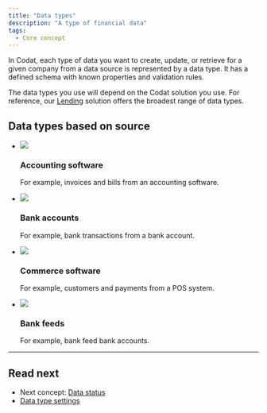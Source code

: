 ```yaml
---
title: "Data types"
description: "A type of financial data"
tags:
  - Core concept
---
```


In Codat, each type of data you want to create, update, or retrieve for a given company from a data source is represented by a data type. It has a defined schema with known properties and validation rules.

The data types you use will depend on the Codat solution you use. For reference, our [Lending](/lending/data-types) solution offers the broadest range of data types.

## Data types based on source

<ul className="card-container">
  <li className="card">
    <div className="header">
      <img src="/img/wp-icons/Calculator.png" className="mini-icon" />
      <h3>Accounting software</h3>
    </div>
    <p>For example, invoices and bills from an accounting software.</p>
  </li>
  <li className="card">
    <div className="header">
      <img src="/img/wp-icons/Bank.png" className="mini-icon" />
      <h3>Bank accounts</h3>
    </div>
    <p>For example, bank transactions from a bank account.</p>
  </li>
  <li className="card">
    <div className="header">
      <img src="/img/wp-icons/Storefront.png" className="mini-icon" />
      <h3>Commerce software</h3>
    </div>
    <p>For example, customers and payments from a POS system.</p>
  </li>
  <li className="card">
    <div className="header">
      <img src="/img/wp-icons/Frame-3805.png" className="mini-icon" />
      <h3>Bank feeds</h3>
    </div>
    <p>For example, bank feed bank accounts.</p>
  </li>
</ul>

---

## Read next

- Next concept: [Data status](/core-concepts/status)
- [Data type settings](/core-concepts/data-type-settings)
